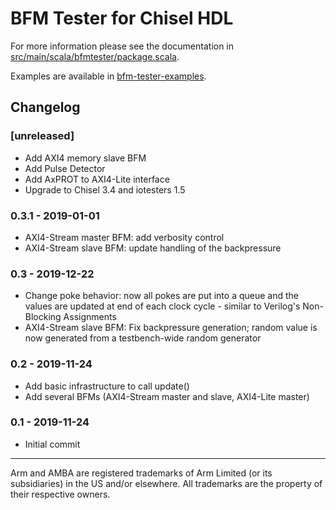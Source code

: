 # BFM Tester for Chisel HDL

For more information please see the documentation in
[src/main/scala/bfmtester/package.scala](src/main/scala/bfmtester/package.scala).

Examples are available in [bfm-tester-examples](https://github.com/j-marjanovic/chisel-bfm-tester-examples).

## Changelog

### [unreleased]

- Add AXI4 memory slave BFM
- Add Pulse Detector
- Add AxPROT to AXI4-Lite interface
- Upgrade to Chisel 3.4 and iotesters 1.5

### 0.3.1 - 2019-01-01

- AXI4-Stream master BFM: add verbosity control
- AXI4-Stream slave BFM: update handling of the backpressure

### 0.3 - 2019-12-22

- Change poke behavior: now all pokes are put into a queue and the values
  are updated at end of each clock cycle - similar to Verilog's Non-Blocking
  Assignments
- AXI4-Stream slave BFM: Fix backpressure generation; random value is now
  generated from a testbench-wide random generator

### 0.2 - 2019-11-24

- Add basic infrastructure to call update()
- Add several BFMs (AXI4-Stream master and slave, AXI4-Lite master)

### 0.1 - 2019-11-24

- Initial commit

---

Arm and AMBA are registered trademarks of Arm Limited (or its subsidiaries) in
the US and/or elsewhere. All trademarks are the property of their respective
owners.
